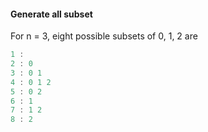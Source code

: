 #### Generate all subset

For n = 3, eight possible subsets of 0, 1, 2 are
 
```javascript
1 : 
2 : 0
3 : 0 1
4 : 0 1 2
5 : 0 2
6 : 1
7 : 1 2
8 : 2

```
